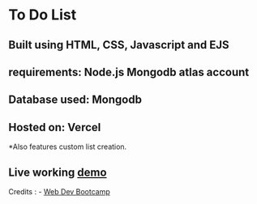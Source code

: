 # To Do List

## Built using HTML, CSS, Javascript and EJS
## requirements: Node.js Mongodb atlas account
## Database used: Mongodb
## Hosted on: Vercel

*Also features custom list creation.


## Live working [demo](https://to-do-007.vercel.app/) 


Credits : - [Web Dev Bootcamp](https://www.udemy.com/course/the-complete-web-development-bootcamp)
